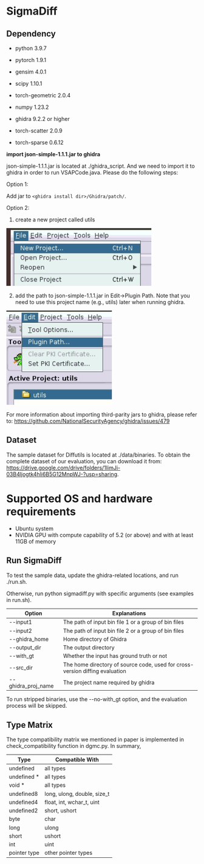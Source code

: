 # SigmaDiff

## Dependency
- python                    3.9.7

- pytorch                   1.9.1

- gensim                    4.0.1

- scipy                     1.10.1

- torch-geometric           2.0.4

- numpy                     1.23.2

- ghidra                    9.2.2 or higher

- torch-scatter             2.0.9

- torch-sparse              0.6.12

**import json-simple-1.1.1.jar to ghidra**

json-simple-1.1.1.jar is located at ./ghidra_script. And we need to import it to ghidra in order to run VSAPCode.java. Please do the following steps:

Option 1:

Add jar to `<ghidra install dir>/Ghidra/patch/`.

Option 2:

1. create a new project called utils

![Alt text](image-1.png)

2. add the path to json-simple-1.1.1.jar in Edit->Plugin Path. Note that you need to use this project name (e.g., utils) later when running ghidra.

![Alt text](image-2.png)

For more information about importing third-parity jars to ghidra, please refer to:
https://github.com/NationalSecurityAgency/ghidra/issues/479


## Dataset
The sample dataset for Diffutils is located at ./data/binaries.
To obtain the complete dataset of our evaluation, you
can download it from: https://drive.google.com/drive/folders/1IimJi-03B4ljogtk4hli6B5G12MnpWJ-?usp=sharing.

# Supported OS and hardware requirements
- Ubuntu system
- NVIDIA GPU with compute capability of 5.2 (or above) and with at least 11GB of memory


## Run SigmaDiff
To test the sample data, update the ghidra-related locations, and run ./run.sh.

Otherwise, run python sigmadiff.py with specific arguments (see examples in run.sh).

| Option    | Explanations |
| -------- | ------- |
| --input1 | The path of input bin file 1 or a group of bin files |
| --input2 | The path of input bin file 2 or a group of bin files |
| --ghidra_home | Home directory of Ghidra | 
| --output_dir | The output directory |
| --with_gt | Whether the input has ground truth or not |
| --src_dir | The home directory of source code, used for cross-version diffing evaluation |
| --ghidra_proj_name | The project name required by ghidra |

To run stripped binaries, use the --no-with_gt option, and the evaluation process will be skipped.

## Type Matrix
The type compatibility matrix we mentioned in paper is implemented in check_compatibility function in dgmc.py. In summary,

| Type    | Compatible With |
| -------- | ------- |
| undefined  | all types |
| undefined * | all types |
| void * | all types |
| undefined8 | long, ulong, double, size_t |
| undefined4 | float, int, wchar_t, uint |
| undefined2 | short, ushort |
| byte | char |
| long | ulong |
| short | ushort |
| int | uint |
| pointer type | other pointer types |
